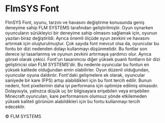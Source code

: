 # FlmSYS Font
FlmSYS Font, oyunu, tarzını ve havasını değiştirme konusunda geniş deneyime sahip FLM SYSTEMS tarafından geliştirilmiştir. Oyun oynarken oyuncuların sürükleyici bir deneyime sahip olmasını sağlamak için, oyunun yazıları biraz değiştirildi. Ayrıca önemli ölçüde oyun zevkini ve havasını artırmak için oluşturulmuştur. Çok sayıda font mevcut olsa da, oyuncular bu fontu bir dizi nedenden dolayı kullanmayı düşünmelidir. Bu fontlar son derece iyi tasarlanmış ve oyunun zevkini artırmaya yardımcı olur. Ayrıca görsel olarak çekici. Font'un tasarımcısı diğer yüksek puanlı fontların bir dizi geliştiricisi olan FLM SYSTEMS'dir. Bu nedenle oyuncular bu fontun en yüksek kalitede olduğundan emin olabilirler. Oyun düzenli olduğundan, oyuncular oyuna daldırılır. Font'daki gelişmelere ek olarak, oyuncular saniyede bir kare (FPS) artışı alabildikleri için bu font tercih edilir. Bunun nedeni, font pixellerinin daha iyi performans için optimize edilmiş olmasıdır. Dolayısıyla, yalnızca düşük uç bir bilgisayara erişebilen veya erişebilen Minecraft oyuncuları, kare performansını olumsuz yönde etkilemeden yüksek kaliteli görünüm alabildikleri için bu fontu kullanmayı tercih edecektir.

© FLM SYSTEMS
